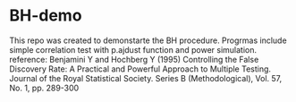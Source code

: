# BH-demo

This repo was created to demonstarte the BH procedure.
Progrmas include simple correlation test with p.ajdust function and power simulation.
reference:
Benjamini Y and Hochberg Y (1995) Controlling the False Discovery Rate: A Practical and Powerful Approach to Multiple Testing. 
Journal of the Royal Statistical Society. Series B (Methodological), Vol. 57, No. 1, pp. 289-300
